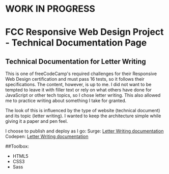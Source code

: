 # WORK IN PROGRESS

# FCC Responsive Web Design Project - Technical Documentation Page

## Technical Documentation for Letter Writing

This is one of freeCodeCamp's required challenges for their Responsive Web Design certification and must pass 16 tests, so it follows their specifications. The content, however, is up to me. I did not want to be tempted to leave it with filler text or rely on what others have done for JavaScript or other tech topics, so I chose letter writing. This also allowed me to practice writing about something I take for granted.

The look of this is influenced by the type of website (technical document) and its topic (letter writing). I wanted to keep the architecture simple while giving it a paper and pen feel.

I choose to publish and deploy as I go:
Surge:
[Letter Writing documentation](http://www.ihatetoast-letter-writing.surge.sh/)
Codepen:
[Letter Writing documentation](https://codepen.io/ihatetoast/full/qKodzq/)

##Toolbox:

- HTML5
- CSS3
- Sass
